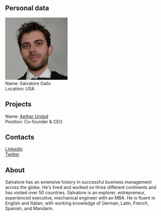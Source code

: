 ## Personal data
![salvatore gallo photo](photo/salvatore_gallo.jpg)  
Name:   Salvatore Gallo  
Location: USA  
## Projects 
Name: [Aether United](../projects/aether_united.md)  
Position: Co-founder & CEO   
## Contacts
[LinkedIn](https://www.linkedin.com/in/salvatoregallo/)    
[Twitter](https://twitter.com/s_m_gallo)  
## About
Salvatore has an extensive history in successful business management across the globe. He's lived and worked on three different continents and has visited over 50 countries. Salvatore is an explorer, entrepreneur, experienced executive, mechanical engineer with an MBA.
He is fluent in English and Italian, with working knowledge of German, Latin, French, Spanish, and Mandarin.
